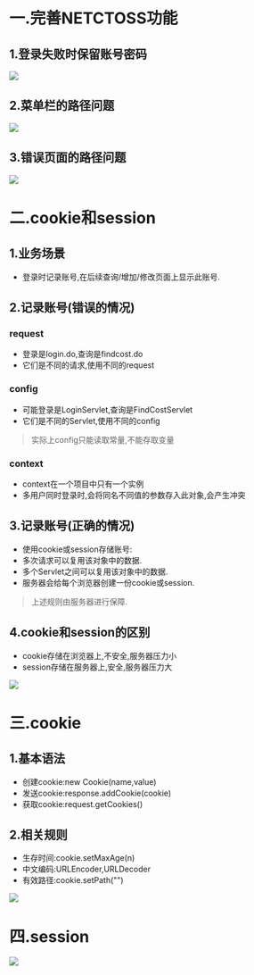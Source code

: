 # 一.完善NETCTOSS功能
## 1.登录失败时保留账号密码
![](1.png)

## 2.菜单栏的路径问题
![](2.png)

## 3.错误页面的路径问题
![](3.png)

# 二.cookie和session
## 1.业务场景
- 登录时记录账号,在后续查询/增加/修改页面上显示此账号.

## 2.记录账号(错误的情况)
### request
- 登录是login.do,查询是findcost.do
- 它们是不同的请求,使用不同的request

### config
- 可能登录是LoginServlet,查询是FindCostServlet
- 它们是不同的Servlet,使用不同的config
> 实际上config只能读取常量,不能存取变量

### context
- context在一个项目中只有一个实例
- 多用户同时登录时,会将同名不同值的参数存入此对象,会产生冲突

## 3.记录账号(正确的情况)
- 使用cookie或session存储账号:
- 多次请求可以复用该对象中的数据.
- 多个Servlet之间可以复用该对象中的数据.
- 服务器会给每个浏览器创建一份cookie或session.
> 上述规则由服务器进行保障.

## 4.cookie和session的区别
- cookie存储在浏览器上,不安全,服务器压力小
- session存储在服务器上,安全,服务器压力大

![](4.png)

# 三.cookie
## 1.基本语法
- 创建cookie:new Cookie(name,value)
- 发送cookie:response.addCookie(cookie)
- 获取cookie:request.getCookies()

## 2.相关规则
- 生存时间:cookie.setMaxAge(n)
- 中文编码:URLEncoder,URLDecoder
- 有效路径:cookie.setPath("")

![](5.png)

# 四.session
![](6.png)
